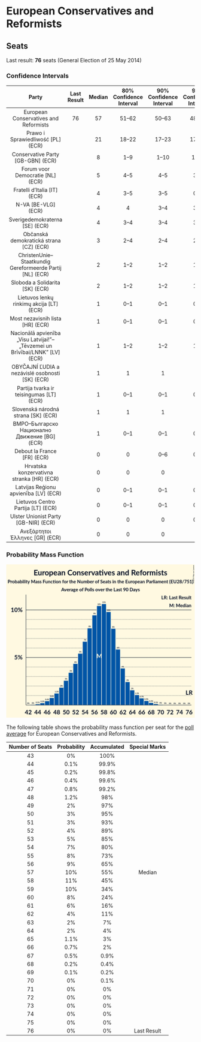 # European Conservatives and Reformists

## Seats

Last result: **76** seats (General Election of 25 May 2014)

### Confidence Intervals

| Party | Last Result | Median | 80% Confidence Interval | 90% Confidence Interval | 95% Confidence Interval | 99% Confidence Interval |
|:-----:|:-----------:|:------:|:-----------------------:|:-----------------------:|:-----------------------:|:-----------------------:|
| European Conservatives and Reformists | 76 | 57 | 51–62 | 50–63 | 48–65 | 46–67 |
| Prawo i Sprawiedliwość [PL] (ECR) | | 21 | 18–22 | 17–23 | 17–23 | 16–24 |
| Conservative Party [GB-GBN] (ECR) | | 8 | 1–9 | 1–10 | 1–10 | 1–12 |
| Forum voor Democratie [NL] (ECR) | | 5 | 4–5 | 4–5 | 3–5 | 3–6 |
| Fratelli d’Italia [IT] (ECR) | | 4 | 3–5 | 3–5 | 0–5 | 0–6 |
| N-VA [BE-VLG] (ECR) | | 4 | 4 | 3–4 | 3–5 | 3–5 |
| Sverigedemokraterna [SE] (ECR) | | 4 | 3–4 | 3–4 | 3–4 | 2–5 |
| Občanská demokratická strana [CZ] (ECR) | | 3 | 2–4 | 2–4 | 2–4 | 2–4 |
| ChristenUnie–Staatkundig Gereformeerde Partij [NL] (ECR) | | 2 | 1–2 | 1–2 | 1–2 | 1–3 |
| Sloboda a Solidarita [SK] (ECR) | | 2 | 1–2 | 1–2 | 1–2 | 1–2 |
| Lietuvos lenkų rinkimų akcija [LT] (ECR) | | 1 | 0–1 | 0–1 | 0–1 | 0–1 |
| Most nezavisnih lista [HR] (ECR) | | 1 | 0–1 | 0–1 | 0–1 | 0–1 |
| Nacionālā apvienība „Visu Latvijai!”–„Tēvzemei un Brīvībai/LNNK” [LV] (ECR) | | 1 | 1–2 | 1–2 | 1–2 | 1–2 |
| OBYČAJNÍ ĽUDIA a nezávislé osobnosti [SK] (ECR) | | 1 | 1 | 1 | 1 | 1–2 |
| Partija tvarka ir teisingumas [LT] (ECR) | | 1 | 0–1 | 0–1 | 0–1 | 0–1 |
| Slovenská národná strana [SK] (ECR) | | 1 | 1 | 1 | 1 | 1 |
| ВМРО–Българско Национално Движение [BG] (ECR) | | 1 | 0–1 | 0–1 | 0–1 | 0–2 |
| Debout la France [FR] (ECR) | | 0 | 0 | 0–6 | 0–6 | 0–6 |
| Hrvatska konzervativna stranka [HR] (ECR) | | 0 | 0 | 0 | 0 | 0 |
| Latvijas Reģionu apvienība [LV] (ECR) | | 0 | 0–1 | 0–1 | 0–1 | 0–1 |
| Lietuvos Centro Partija [LT] (ECR) | | 0 | 0–1 | 0–1 | 0–1 | 0–1 |
| Ulster Unionist Party [GB-NIR] (ECR) | | 0 | 0 | 0 | 0–1 | 0–1 |
| Ανεξάρτητοι Έλληνες [GR] (ECR) | | 0 | 0 | 0 | 0 | 0–1 |

### Probability Mass Function

![Graph with seats probability mass function not yet produced](average-2019-05-26-seats-pmf-europeanconservativesandreformists.png "Seats Probability Mass Function")

The following table shows the probability mass function per seat for the [poll average](average-2019-05-26.html) for European Conservatives and Reformists.

| Number of Seats | Probability | Accumulated | Special Marks |
|:---------------:|:-----------:|:-----------:|:-------------:|
| 43 | 0% | 100% |  |
| 44 | 0.1% | 99.9% |  |
| 45 | 0.2% | 99.8% |  |
| 46 | 0.4% | 99.6% |  |
| 47 | 0.8% | 99.2% |  |
| 48 | 1.2% | 98% |  |
| 49 | 2% | 97% |  |
| 50 | 3% | 95% |  |
| 51 | 3% | 93% |  |
| 52 | 4% | 89% |  |
| 53 | 5% | 85% |  |
| 54 | 7% | 80% |  |
| 55 | 8% | 73% |  |
| 56 | 9% | 65% |  |
| 57 | 10% | 55% | Median |
| 58 | 11% | 45% |  |
| 59 | 10% | 34% |  |
| 60 | 8% | 24% |  |
| 61 | 6% | 16% |  |
| 62 | 4% | 11% |  |
| 63 | 2% | 7% |  |
| 64 | 2% | 4% |  |
| 65 | 1.1% | 3% |  |
| 66 | 0.7% | 2% |  |
| 67 | 0.5% | 0.9% |  |
| 68 | 0.2% | 0.4% |  |
| 69 | 0.1% | 0.2% |  |
| 70 | 0% | 0.1% |  |
| 71 | 0% | 0% |  |
| 72 | 0% | 0% |  |
| 73 | 0% | 0% |  |
| 74 | 0% | 0% |  |
| 75 | 0% | 0% |  |
| 76 | 0% | 0% | Last Result |


